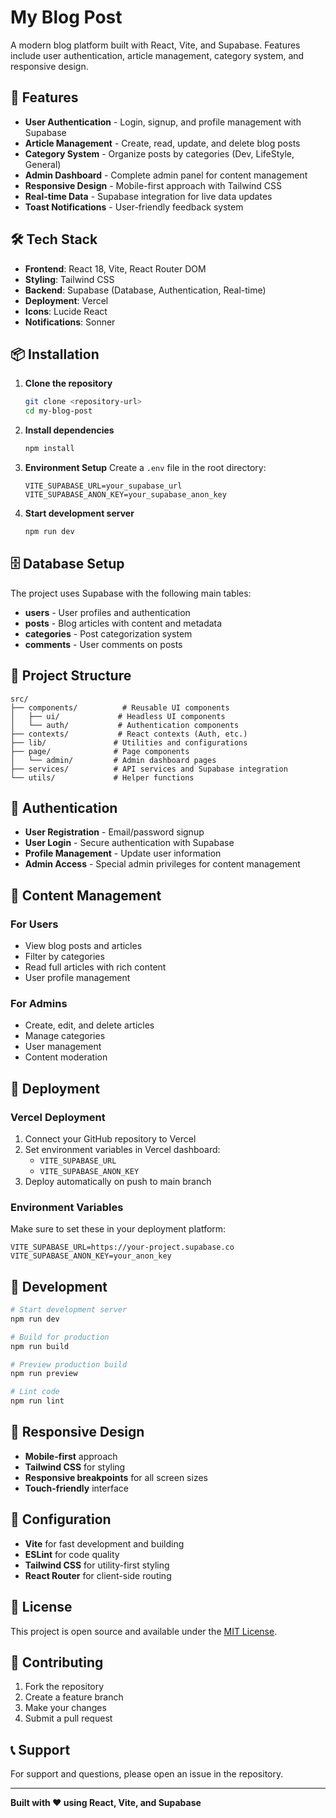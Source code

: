 # My Blog Post

A modern blog platform built with React, Vite, and Supabase. Features include user authentication, article management, category system, and responsive design.

## 🚀 Features

- **User Authentication** - Login, signup, and profile management with Supabase
- **Article Management** - Create, read, update, and delete blog posts
- **Category System** - Organize posts by categories (Dev, LifeStyle, General)
- **Admin Dashboard** - Complete admin panel for content management
- **Responsive Design** - Mobile-first approach with Tailwind CSS
- **Real-time Data** - Supabase integration for live data updates
- **Toast Notifications** - User-friendly feedback system

## 🛠️ Tech Stack

- **Frontend**: React 18, Vite, React Router DOM
- **Styling**: Tailwind CSS
- **Backend**: Supabase (Database, Authentication, Real-time)
- **Deployment**: Vercel
- **Icons**: Lucide React
- **Notifications**: Sonner

## 📦 Installation

1. **Clone the repository**
   ```bash
   git clone <repository-url>
   cd my-blog-post
   ```

2. **Install dependencies**
   ```bash
   npm install
   ```

3. **Environment Setup**
   Create a `.env` file in the root directory:
   ```env
   VITE_SUPABASE_URL=your_supabase_url
   VITE_SUPABASE_ANON_KEY=your_supabase_anon_key
   ```

4. **Start development server**
   ```bash
   npm run dev
   ```

## 🗄️ Database Setup

The project uses Supabase with the following main tables:

- **users** - User profiles and authentication
- **posts** - Blog articles with content and metadata
- **categories** - Post categorization system
- **comments** - User comments on posts

## 🎨 Project Structure

```
src/
├── components/          # Reusable UI components
│   ├── ui/             # Headless UI components
│   └── auth/           # Authentication components
├── contexts/           # React contexts (Auth, etc.)
├── lib/               # Utilities and configurations
├── page/              # Page components
│   └── admin/         # Admin dashboard pages
├── services/          # API services and Supabase integration
└── utils/             # Helper functions
```

## 🔐 Authentication

- **User Registration** - Email/password signup
- **User Login** - Secure authentication with Supabase
- **Profile Management** - Update user information
- **Admin Access** - Special admin privileges for content management

## 📝 Content Management

### For Users
- View blog posts and articles
- Filter by categories
- Read full articles with rich content
- User profile management

### For Admins
- Create, edit, and delete articles
- Manage categories
- User management
- Content moderation

## 🚀 Deployment

### Vercel Deployment
1. Connect your GitHub repository to Vercel
2. Set environment variables in Vercel dashboard:
   - `VITE_SUPABASE_URL`
   - `VITE_SUPABASE_ANON_KEY`
3. Deploy automatically on push to main branch

### Environment Variables
Make sure to set these in your deployment platform:
```
VITE_SUPABASE_URL=https://your-project.supabase.co
VITE_SUPABASE_ANON_KEY=your_anon_key
```

## 🧪 Development

```bash
# Start development server
npm run dev

# Build for production
npm run build

# Preview production build
npm run preview

# Lint code
npm run lint
```

## 📱 Responsive Design

- **Mobile-first** approach
- **Tailwind CSS** for styling
- **Responsive breakpoints** for all screen sizes
- **Touch-friendly** interface

## 🔧 Configuration

- **Vite** for fast development and building
- **ESLint** for code quality
- **Tailwind CSS** for utility-first styling
- **React Router** for client-side routing

## 📄 License

This project is open source and available under the [MIT License](LICENSE).

## 🤝 Contributing

1. Fork the repository
2. Create a feature branch
3. Make your changes
4. Submit a pull request

## 📞 Support

For support and questions, please open an issue in the repository.

---

**Built with ❤️ using React, Vite, and Supabase**
